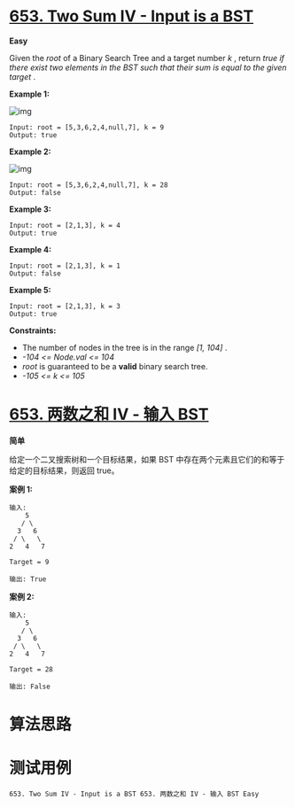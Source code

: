# [653. Two Sum IV - Input is a BST][enTitle]

**Easy**

Given the  *root*  of a Binary Search Tree and a target number  *k* , return  *true if there exist two elements in the BST such that their sum is equal to the given target* .



**Example 1:** 

![img](https://assets.leetcode.com/uploads/2020/09/21/sum_tree_1.jpg)

```
Input: root = [5,3,6,2,4,null,7], k = 9
Output: true

```

**Example 2:** 

![img](https://assets.leetcode.com/uploads/2020/09/21/sum_tree_2.jpg)

```
Input: root = [5,3,6,2,4,null,7], k = 28
Output: false

```

**Example 3:** 

```
Input: root = [2,1,3], k = 4
Output: true

```

**Example 4:** 

```
Input: root = [2,1,3], k = 1
Output: false

```

**Example 5:** 

```
Input: root = [2,1,3], k = 3
Output: true

```



**Constraints:** 

- The number of nodes in the tree is in the range  *[1, 104]* . 
-  *-104 <= Node.val <= 104*  
-  *root*  is guaranteed to be a **valid**  binary search tree. 
-  *-105 <= k <= 105* 


# [653. 两数之和 IV - 输入 BST][cnTitle]

**简单**

给定一个二叉搜索树和一个目标结果，如果 BST 中存在两个元素且它们的和等于给定的目标结果，则返回 true。

**案例 1:** 

```
输入: 
    5
   / \
  3   6
 / \   \
2   4   7

Target = 9

输出: True

```



**案例 2:** 

```
输入: 
    5
   / \
  3   6
 / \   \
2   4   7

Target = 28

输出: False

```






# 算法思路

# 测试用例
```
653. Two Sum IV - Input is a BST 653. 两数之和 IV - 输入 BST Easy
```

[enTitle]: https://leetcode.com/problems/two-sum-iv-input-is-a-bst/
[cnTitle]: https://leetcode-cn.com/problems/two-sum-iv-input-is-a-bst/
